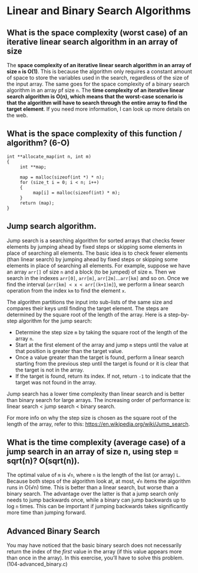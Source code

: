 # Linear and Binary Search Algorithms

## What is the space complexity (worst case) of an iterative linear search algorithm in an array of size 

The **space complexity of an iterative linear search algorithm in an array of size `n` is O(1)**. This is because the algorithm only requires a constant amount of space to store the variables used in the search, regardless of the size of the input array. The same goes for the space complexity of a binary search algorithm in an array pf size `n`. The **time complexity of an iterative linear search algorithm is O(n), which means that the worst-case scenario is that the algorithm will have to search through the entire array to find the target element**. If you need more information, I can look up more details on the web.

## What is the space complexity of this function / algorithm? (6-O)

```
int **allocate_map(int n, int m)
{
     int **map;

     map = malloc(sizeof(int *) * n);
     for (size_t i = 0; i < n; i++)
     {
          map[i] = malloc(sizeof(int) * m);
     }
     return (map);
}
```

## Jump search algorithm.

Jump search is a searching algorithm for sorted arrays that checks fewer elements by jumping ahead by fixed steps or skipping some elements in place of searching all elements. The basic idea is to check fewer elements (than linear search) by jumping ahead by fixed steps or skipping some elements in place of searching all elements. For example, suppose we have an array `arr[]` of size `n` and a block (to be jumped) of size `m`. Then we search in the indexes `arr[0]`, `arr[m]`, `arr[2m]`…`arr[km]` and so on. Once we find the interval (`arr[km] < x < arr[(k+1)m]`), we perform a linear search operation from the index `km` to find the element `x`.

The algorithm partitions the input into sub-lists of the same size and compares their keys until finding the target element. The steps are determined by the square root of the length of the array. Here is a step-by-step algorithm for the jump search:

 - Determine the step size `m` by taking the square root of the length of the array `n`.
 - Start at the first element of the array and jump `m` steps until the value at that position is greater than the target value.
 - Once a value greater than the target is found, perform a linear search starting from the previous step until the target is found or it is clear that the target is not in the array.
 - If the target is found, return its index. If not, return `-1` to indicate that the target was not found in the array.

Jump search has a lower time complexity than linear search and is better than binary search for large arrays. The increasing order of performance is: linear search < jump search < binary search.

For more info on why the step size is chosen as the square root of the length of the array, refer to this: https://en.wikipedia.org/wiki/Jump_search.

## What is the time complexity (average case) of a jump search in an array of size n, using step = sqrt(n)? O(sqrt(n)).
The optimal value of `m` is √`n`, where `n` is the length of the list (or array) `L`. Because both steps of the algorithm look at, at most, √`n` items the algorithm runs in O(√n) time. This is better than a linear search, but worse than a binary search. The advantage over the latter is that a jump search only needs to jump backwards once, while a binary can jump backwards up to log `n` times. This can be important if jumping backwards takes significantly more time than jumping forward.

## Advanced Binary Search

You may have noticed that the basic binary search does not necessarily return the index of the *first* value in the array (if this value appears more than once in the array). In this exercise, you’ll have to solve this problem. (104-advanced_binary.c)

